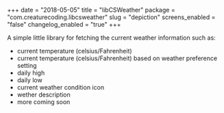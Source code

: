 +++
date = "2018-05-05"
title = "libCSWeather"
package = "com.creaturecoding.libcsweather"
slug = "depiction"
screens_enabled = "false"
changelog_enabled = "true"
+++

A simple little library for fetching the current weather information such as:

-  current temperature (celsius/Fahrenheit)
-  current temperature (celsius/Fahrenheit) based on weather preference setting
-  daily high
-  daily low
-  current weather condition icon
-  wether description
-  more coming soon